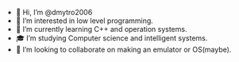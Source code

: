- 👋 Hi, I’m @dmytro2006
- 👀 I’m interested in low level programming.
- 🌱 I’m currently learning C++ and operation systems.
- 🎓 I’m studying Computer science and intelligent systems.
- 💞️ I’m looking to collaborate on making an emulator or OS(maybe).

<!---
dmytro2006/dmytro2006 is a ✨ special ✨ repository because its `README.md` (this file) appears on your GitHub profile.
You can click the Preview link to take a look at your changes.
--->
